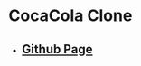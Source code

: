 <!--
 * @Author: Jinqi Li
 * @Date: 2020-06-21 22:29:22
 * @LastEditors: Jinqi Li
 * @LastEditTime: 2020-11-06 19:32:42
 * @FilePath: /cocacola-5/README.md
-->
# CocaCola Clone
* ## [Github Page](https://kikijinqili.github.io/cocacola-5/)
